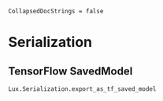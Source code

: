 ```@meta
CollapsedDocStrings = false
```

# Serialization

## TensorFlow SavedModel

```@docs
Lux.Serialization.export_as_tf_saved_model
```
